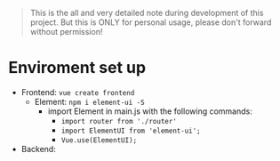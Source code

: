 > This is the all and very detailed note during development of this project.
But this is ONLY for personal usage, please don't forward without permission!

# Enviroment set up
- Frontend: `vue create frontend`
  - Element: `npm i element-ui -S`
    - import Element in main.js with the following commands:
      - `import router from './router'`
      - `import ElementUI from 'element-ui';`
      - `Vue.use(ElementUI);`
- Backend: 